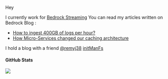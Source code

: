 Hey

I currently work for [Bedrock Streaming](https://www.bedrockstreaming.com/)
You can read my articles written on Bedrock Blog :
 - [How to ingest 400GB of logs per hour?](https://tech.bedrockstreaming.com/2022/08/08/private-cdn-logs.html)
 - [How Micro-Services changed our caching architecture](https://tech.bedrockstreaming.com/2022/12/23/varnish-operator.html)

I hold a blog with a friend [@remyj38](https://github.com/remyj38) [initManFs](https://initmanfs.eu/en/)

#### GitHub Stats
[![](https://github-readme-stats.vercel.app/api?username=arthurzinck&show_icons=true&count_private=true&include_all_commits=true)](https://github.com/arthurzinck)
